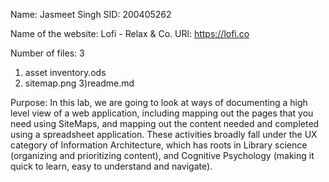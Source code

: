 Name: Jasmeet Singh 
SID: 200405262

Name of the website: Lofi - Relax & Co.
URl: https://lofi.co

Number of files: 3 

1) asset inventory.ods
2) sitemap.png
3)readme.md

Purpose: In this lab, we are going to look at ways of documenting a high level view of a web application, including mapping out the pages that you need using SiteMaps, and mapping out the content needed and completed using a spreadsheet application. These activities broadly fall under the UX category of Information Architecture, which has roots in Library science (organizing and prioritizing content), and Cognitive Psychology (making it quick to learn, easy to understand and navigate).
